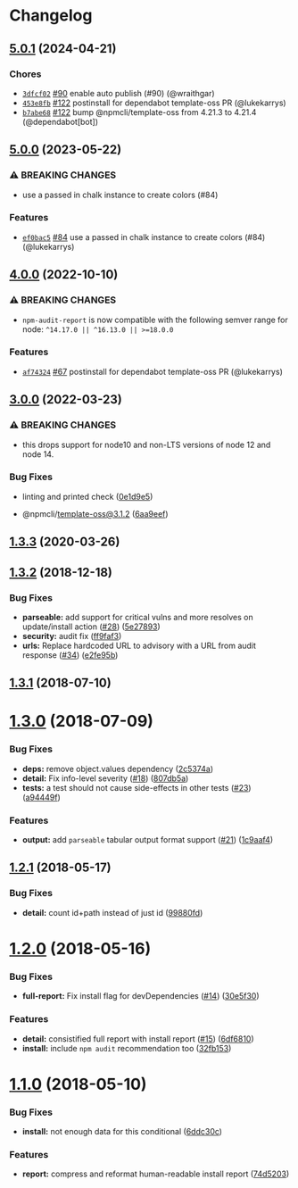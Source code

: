 # Changelog

## [5.0.1](https://github.com/npm/npm-audit-report/compare/v5.0.0...v5.0.1) (2024-04-21)

### Chores

* [`3dfcf02`](https://github.com/npm/npm-audit-report/commit/3dfcf027274add93829070bac7157a30e98b5177) [#90](https://github.com/npm/npm-audit-report/pull/90) enable auto publish (#90) (@wraithgar)
* [`453e8fb`](https://github.com/npm/npm-audit-report/commit/453e8fb8aaecb3528c0d4335e09781bbdf8164ba) [#122](https://github.com/npm/npm-audit-report/pull/122) postinstall for dependabot template-oss PR (@lukekarrys)
* [`b7abe68`](https://github.com/npm/npm-audit-report/commit/b7abe68ae3e559928a290cc53452323252d21afe) [#122](https://github.com/npm/npm-audit-report/pull/122) bump @npmcli/template-oss from 4.21.3 to 4.21.4 (@dependabot[bot])

## [5.0.0](https://github.com/npm/npm-audit-report/compare/v4.0.0...v5.0.0) (2023-05-22)

### ⚠️ BREAKING CHANGES

* use a passed in chalk instance to create colors (#84)

### Features

* [`ef0bac5`](https://github.com/npm/npm-audit-report/commit/ef0bac5f961c96c51455c5a23076d9fb4becc198) [#84](https://github.com/npm/npm-audit-report/pull/84) use a passed in chalk instance to create colors (#84) (@lukekarrys)

## [4.0.0](https://github.com/npm/npm-audit-report/compare/v3.0.0...v4.0.0) (2022-10-10)

### ⚠️ BREAKING CHANGES

* `npm-audit-report` is now compatible with the following semver range for node: `^14.17.0 || ^16.13.0 || >=18.0.0`

### Features

* [`af74324`](https://github.com/npm/npm-audit-report/commit/af74324e943f69a0c8354fdce46745efc1cb7f61) [#67](https://github.com/npm/npm-audit-report/pull/67) postinstall for dependabot template-oss PR (@lukekarrys)

## [3.0.0](https://github.com/npm/npm-audit-report/compare/v2.1.5...v3.0.0) (2022-03-23)


### ⚠ BREAKING CHANGES

* this drops support for node10 and non-LTS versions of node 12 and node 14.

### Bug Fixes

* linting and printed check ([0e1d9e5](https://github.com/npm/npm-audit-report/commit/0e1d9e5f3c2aa5d33cad332e8a3a4a38809adbeb))


* @npmcli/template-oss@3.1.2 ([6aa9eef](https://github.com/npm/npm-audit-report/commit/6aa9eefbae2c2a438731362d4beb3799e4d67bec))

## [1.3.3](https://github.com/npm/npm-audit-report/compare/v1.3.2...v1.3.3) (2020-03-26)



<a name="1.3.2"></a>
## [1.3.2](https://github.com/npm/npm-audit-report/compare/v1.3.1...v1.3.2) (2018-12-18)


### Bug Fixes

* **parseable:** add support for critical vulns and more resolves on update/install action ([#28](https://github.com/npm/npm-audit-report/issues/28)) ([5e27893](https://github.com/npm/npm-audit-report/commit/5e27893))
* **security:** audit fix ([ff9faf3](https://github.com/npm/npm-audit-report/commit/ff9faf3))
* **urls:** Replace hardcoded URL to advisory with a URL from audit response ([#34](https://github.com/npm/npm-audit-report/issues/34)) ([e2fe95b](https://github.com/npm/npm-audit-report/commit/e2fe95b))



<a name="1.3.1"></a>
## [1.3.1](https://github.com/npm/npm-audit-report/compare/v1.3.0...v1.3.1) (2018-07-10)



<a name="1.3.0"></a>
# [1.3.0](https://github.com/npm/npm-audit-report/compare/v1.2.1...v1.3.0) (2018-07-09)


### Bug Fixes

* **deps:** remove object.values dependency ([2c5374a](https://github.com/npm/npm-audit-report/commit/2c5374a))
* **detail:** Fix info-level severity ([#18](https://github.com/npm/npm-audit-report/issues/18)) ([807db5a](https://github.com/npm/npm-audit-report/commit/807db5a))
* **tests:** a test should not cause side-effects in other tests ([#23](https://github.com/npm/npm-audit-report/issues/23)) ([a94449f](https://github.com/npm/npm-audit-report/commit/a94449f))


### Features

* **output:** add `parseable` tabular output format support ([#21](https://github.com/npm/npm-audit-report/issues/21)) ([1c9aaf4](https://github.com/npm/npm-audit-report/commit/1c9aaf4))



<a name="1.2.1"></a>
## [1.2.1](https://github.com/npm/npm-audit-report/compare/v1.2.0...v1.2.1) (2018-05-17)


### Bug Fixes

* **detail:** count id+path instead of just id ([99880fd](https://github.com/npm/npm-audit-report/commit/99880fd))



<a name="1.2.0"></a>
# [1.2.0](https://github.com/npm/npm-audit-report/compare/v1.1.0...v1.2.0) (2018-05-16)


### Bug Fixes

* **full-report:** Fix install flag for devDependencies ([#14](https://github.com/npm/npm-audit-report/issues/14)) ([30e5f30](https://github.com/npm/npm-audit-report/commit/30e5f30))


### Features

* **detail:** consistified full report with install report ([#15](https://github.com/npm/npm-audit-report/issues/15)) ([6df6810](https://github.com/npm/npm-audit-report/commit/6df6810))
* **install:** include `npm audit` recommendation too ([32fb153](https://github.com/npm/npm-audit-report/commit/32fb153))



<a name="1.1.0"></a>
# [1.1.0](https://github.com/npm/npm-audit-report/compare/v1.0.9...v1.1.0) (2018-05-10)


### Bug Fixes

* **install:** not enough data for this conditional ([6ddc30c](https://github.com/npm/npm-audit-report/commit/6ddc30c))


### Features

* **report:** compress and reformat human-readable install report ([74d5203](https://github.com/npm/npm-audit-report/commit/74d5203))
